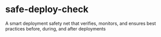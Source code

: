 # safe-deploy-check
A smart deployment safety net that verifies, monitors, and ensures best practices before, during, and after deployments
